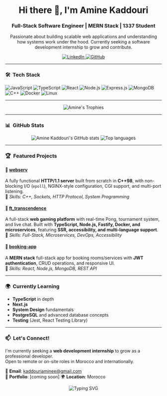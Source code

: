 <h1 align="center">Hi there 👋, I'm Amine Kaddouri</h1>
<h3 align="center">Full-Stack Software Engineer | MERN Stack | 1337 Student</h3>

<p align="center">
  Passionate about building scalable web applications and understanding how systems work under the hood. Currently seeking a software development internship to grow and contribute.
</p>

<p align="center">
  <a href="https://www.linkedin.com/in/aminekaddouri/">
    <img src="https://img.shields.io/badge/LinkedIn-blue?style=for-the-badge&logo=linkedin&logoColor=white" alt="LinkedIn" />
  </a>
  <a href="https://github.com/Aminekaddouri">
    <img src="https://img.shields.io/badge/GitHub-black?style=for-the-badge&logo=github&logoColor=white" alt="GitHub" />
  </a>
</p>

---

### 🛠 &nbsp;Tech Stack

<p align="left">
  <img src="https://img.shields.io/badge/JavaScript-F7DF1E?style=for-the-badge&logo=javascript&logoColor=black" alt="JavaScript" />
  <img src="https://img.shields.io/badge/TypeScript-3178C6?style=for-the-badge&logo=typescript&logoColor=white" alt="TypeScript" />
  <img src="https://img.shields.io/badge/React-61DAFB?style=for-the-badge&logo=react&logoColor=black" alt="React" />
  <img src="https://img.shields.io/badge/Node.js-339933?style=for-the-badge&logo=nodedotjs&logoColor=white" alt="Node.js" />
  <img src="https://img.shields.io/badge/Express.js-000000?style=for-the-badge&logo=express&logoColor=white" alt="Express.js" />
  <img src="https://img.shields.io/badge/MongoDB-47A248?style=for-the-badge&logo=mongodb&logoColor=white" alt="MongoDB" />
  <img src="https://img.shields.io/badge/C++-00599C?style=for-the-badge&logo=cplusplus&logoColor=white" alt="C++" />
  <img src="https://img.shields.io/badge/Docker-2496ED?style=for-the-badge&logo=docker&logoColor=white" alt="Docker" />
  <img src="https://img.shields.io/badge/Linux-FCC624?style=for-the-badge&logo=linux&logoColor=black" alt="Linux" />
</p>

---

<p align="center">
  <img src="https://github-profile-trophy.vercel.app/?username=Aminekaddouri&theme=onedark&row=1&column=6" alt="Amine's Trophies" />
</p>

---

### 📊 &nbsp;GitHub Stats

<p align="center">
  <img src="https://github-readme-stats.vercel.app/api?username=Aminekaddouri&show_icons=true&theme=radical" alt="Amine Kaddouri's GitHub stats" />
  <img src="https://github-readme-stats.vercel.app/api/top-langs/?username=Aminekaddouri&layout=compact&theme=radical" alt="Top languages" />
</p>

---

### 🏆 &nbsp;Featured Projects

#### 🔹 [webserv](https://github.com/Aminekaddouri/webserv)  
A fully functional **HTTP/1.1 server** built from scratch in **C++98**, with non-blocking I/O (`epoll`), NGINX-style configuration, CGI support, and multi-port listening.  
🔧 *Skills: C++, Sockets, HTTP Protocol, System Programming*

#### 🔹 [ft_transcendence](https://github.com/Aminekaddouri/ft_transcendence)  
A full-stack **web gaming platform** with real-time Pong, tournament system, and live chat. Built with **TypeScript, Node.js, Fastify, Docker, and microservices**, featuring **SSR, accessibility, and multi-language support**.  
🔧 *Skills: Full-Stack, Microservices, DevOps, Accessibility*

#### 🔹 [booking-app](https://github.com/Aminekaddouri/booking-app)  
A **MERN stack** full-stack app for booking rooms/services with **JWT authentication**, CRUD operations, and responsive UI.  
🔧 *Skills: React, Node.js, MongoDB, REST API*

---

### 🌍 &nbsp;Currently Learning
- **TypeScript** in depth
- **Next.js** 
- **System Design** fundamentals
- **PostgreSQL** and advanced database concepts
- **Testing** (Jest, React Testing Library)
---

### 📫 &nbsp;Let's Connect!

I'm currently seeking a **web development internship** to grow as a professional developer.  
Open to remote or on-site roles in Morocco and internationally.

📧 **Email**: [kaddouriaminee@gmail.com](mailto:kaddouriaminee@gmail.com)  
🔗 **Portfolio**: [coming soon]
🌍 **Location**: Morocco

<p align="center">
  <img src="https://readme-typing-svg.herokuapp.com?font=Fira+Code&size=18&pause=1000&color=FFA500&center=true&vCenter=true&width=500&lines=Building+full-stack+apps+%F0%9F%92%BB;Mastering+the+MERN+stack+%F0%9F%94%A5;From+1337+to+a+professional+engineer+%F0%9F%9A%80" alt="Typing SVG" />
</p>
